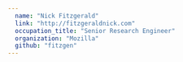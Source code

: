 ```yaml
---
  name: "Nick Fitzgerald"
  link: "http://fitzgeraldnick.com"
  occupation_title: "Senior Research Engineer"
  organization: "Mozilla"
  github: "fitzgen"
---
```

